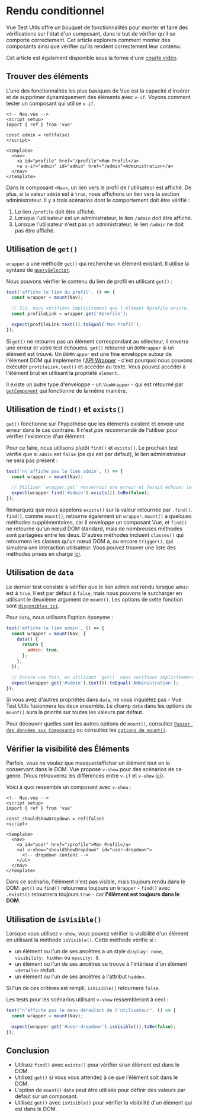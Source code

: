 # Rendu conditionnel

Vue Test Utils offre un bouquet de fonctionnalités pour monter et faire des vérifications sur l'état d'un composant, dans le but de vérifier qu'il se comporte correctement. Cet article explorera comment monter des composants ainsi que vérifier qu'ils rendent correctement leur contenu.

Cet article est également disponible sous la forme d'une [courte vidéo](https://www.youtube.com/watch?v=T3CHtGgEFTs&list=PLC2LZCNWKL9ahK1IoODqYxKu5aA9T5IOA&index=15).

## Trouver des éléments

L'une des fonctionnalités les plus basiques de Vue est la capacité d'insérer et de supprimer dynamiquement des éléments avec `v-if`. Voyons comment tester un composant qui utilise `v-if`.

```vue
<!-- Nav.vue -->
<script setup>
import { ref } from 'vue'

const admin = ref(false)
</script>

<template>
  <nav>
    <a id="profile" href="/profile">Mon Profil</a>
    <a v-if="admin" id="admin" href="/admin">Administration</a>
  </nav>
</template>
```

Dans le composant `<Nav>`, un lien vers le profil de l'utilisateur est affiché. De plus, si la valeur `admin` est à `true`, nous affichons un lien vers la section administrateur. Il y a trois scénarios dont le comportement doit être vérifié&nbsp;:

1. Le lien `/profile` doit être affiché.
2. Lorsque l'utilisateur est un administrateur, le lien `/admin` doit être affiché.
3. Lorsque l'utilisateur n'est pas un administrateur, le lien `/admin` ne doit pas être affiché.

## Utilisation de `get()`

`wrapper` a une méthode `get()` qui recherche un élément existant. Il utilise la syntaxe de [`querySelector`](https://developer.mozilla.org/fr-FR/docs/Web/API/Document/querySelector).

Nous pouvons vérifier le contenu du lien de profil en utilisant `get()`&nbsp;:

```js
test('affiche le lien du profil', () => {
  const wrapper = mount(Nav);

  // Ici, nous vérifions implicitement que l'élément #profile existe.
  const profileLink = wrapper.get('#profile');

  expect(profileLink.text()).toEqual('Mon Profil');
});
```

Si `get()` ne retourne pas un élément correspondant au sélecteur, il enverra une erreur et votre test échouera. `get()` retourne un `DOMWrapper` si un élément est trouvé. Un `DOMWrapper` est une fine enveloppe autour de l'élément DOM qui implémente l'[API Wrapper](/fr/api/#Methodes-de-Wrapper) - c'est pourquoi nous pouvons exécuter `profileLink.text()` et accéder au texte. Vous pouvez accéder à l'élément brut en utilisant la propriété `element`.

Il existe un autre type d'enveloppe - un `VueWrapper` - qui est retourné par [`getComponent`](/fr/api/#getComponent) qui fonctionne de la même manière.

## Utilisation de `find()` et `exists()`

`get()` fonctionne sur l'hypothèse que les éléments existent et envoie une erreur dans le cas contraire. Il n'est _pas_ recommandé de l'utiliser pour vérifier l'existence d'un élément.

Pour ce faire, nous utilisons plutôt `find()` et `exists()`. Le prochain test vérifie que si `admin` est `false` (ce qui est par défaut), le lien administrateur ne sera pas présent&nbsp;:

```js
test('n\'affiche pas le lien admin', () => {
  const wrapper = mount(Nav);

  // Utiliser `wrapper.get` renverrait une erreur et ferait échouer le test.
  expect(wrapper.find('#admin').exists()).toBe(false);
});
```

Remarquez que nous appelons `exists()` sur la valeur retournée par `.find()`. `find()`, comme `mount()`, retourne également un `wrapper`. `mount()` a quelques méthodes supplémentaires, car il enveloppe un composant Vue, et `find()` ne retourne qu'un nœud DOM standard, mais de nombreuses méthodes sont partagées entre les deux. D'autres méthodes incluent `classes()` qui retournera les classes qu'un nœud DOM a, ou encore `trigger()`, qui simulera une interaction utilisateur. Vous pouvez trouver une liste des méthodes prises en charge [ici](../../api/#Methodes-de-Wrapper).

## Utilisation de `data`

Le dernier test consiste à vérifier que le lien admin est rendu lorsque `admin` est à `true`. Il est par défaut à `false`, mais nous pouvons le surcharger en utilisant le deuxième argument de `mount()`. Les options de cette fonction sont [`disponibles ici`](../../api/#mount-options).

Pour `data`, nous utilisons l'option éponyme&nbsp;:

```js
test('affiche le lien admin', () => {
  const wrapper = mount(Nav, {
    data() {
      return {
        admin: true,
      };
    },
  });

  // Encore une fois, en utilisant `get()` nous vérifions implicitement que l'élément existe
  expect(wrapper.get('#admin').text()).toEqual('Administration');
});
```

Si vous avez d'autres propriétés dans `data`, ne vous inquiétez pas - Vue Test Utils fusionnera les deux ensemble. Le champ `data` dans les options de `mount()` aura la priorité sur toutes les valeurs par défaut.

Pour découvrir quelles sont les autres options de `mount()`, consultez [`Passer des données aux Composants`](../essentials/passing-data.md) ou consultez les [`options de mount()`](../../api/#mount-options).

## Vérifier la visibilité des Éléments

Parfois, vous ne voulez que masquer/afficher un élément tout en le conservant dans le DOM. Vue propose `v-show` pour des scénarios de ce genre. (Vous retrouverez les différences entre `v-if` et `v-show` [ici](https://v3.vuejs.org/guide/conditional.html#v-if-vs-v-show)).

Voici à quoi ressemble un composant avec `v-show`&nbsp;:

```vue
<!-- Nav.vue -->
<script setup>
import { ref } from 'vue'

const shouldShowDropdown = ref(false)
<script>

<template>
  <nav>
    <a id="user" href="/profile">Mon Profil</a>
    <ul v-show="shouldShowDropdown" id="user-dropdown">
      <!-- dropdown content -->
    </ul>
  </nav>
</template>
```

Dans ce scénario, l'élément n'est pas visible, mais toujours rendu dans le DOM. `get()` ou `find()` retournera toujours un `Wrapper` - `find()` avec `.exists()` retournera toujours `true` - car **l'élément est toujours dans le DOM**.

## Utilisation de `isVisible()`

Lorsque vous utilisez `v-show`, vous pouvez vérifier la visibilité d'un élément en utilisant la méthode `isVisible()`. Cette méthode vérifie si&nbsp;:

- un élément ou l'un de ses ancêtres a un style `display: none`, `visibility: hidden` ou `opacity: 0`.
- un élément ou l'un de ses ancêtres se trouve à l'intérieur d'un élément `<details>` réduit.
- un élément ou l'un de ses ancêtres a l'attribut `hidden`.

Si l'un de ces critères est rempli, `isVisible()` retournera `false`.

Les tests pour les scénarios utilisant `v-show` ressembleront à ceci&nbsp;:

```js
test("n'affiche pas le menu déroulant de l'utilisateur", () => {
  const wrapper = mount(Nav);

  expect(wrapper.get('#user-dropdown').isVisible()).toBe(false);
});
```

## Conclusion

- Utilisez `find()` avec `exists()` pour vérifier si un élément est dans le DOM.
- Utilisez `get()` si vous vous attendez à ce que l'élément soit dans le DOM.
- L'option de `mount()` `data` peut être utilisée pour définir des valeurs par défaut sur un composant.
- Utilisez `get()` avec `isVisible()` pour vérifier la visibilité d'un élément qui est dans le DOM.
